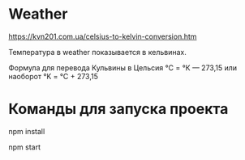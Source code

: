 # Weather

https://kvn201.com.ua/celsius-to-kelvin-conversion.htm


Температура в weather показывается в кельвинах.

Формула для перевода Кульвины в Цельсия
°C = °К — 273,15 или наоборот °K = °C + 273,15

# Команды для запуска проекта

npm install

npm start